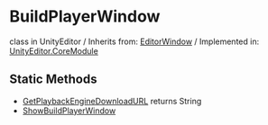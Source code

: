 # BuildPlayerWindow
class in UnityEditor
 / Inherits from: <a href="https://docs.unity3d.com/6000.0/Documentation/ScriptReference/EditorWindow.html">EditorWindow</a> / Implemented in: <a href="https://docs.unity3d.com/6000.0/Documentation/ScriptReference/UnityEditor.CoreModule.html">UnityEditor.CoreModule</a>

## Static Methods
- <a href="https://docs.unity3d.com/6000.0/Documentation/ScriptReference/BuildPlayerWindow.GetPlaybackEngineDownloadURL.html">GetPlaybackEngineDownloadURL</a> returns String
- <a href="https://docs.unity3d.com/6000.0/Documentation/ScriptReference/BuildPlayerWindow.ShowBuildPlayerWindow.html">ShowBuildPlayerWindow</a>
